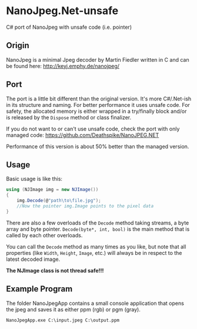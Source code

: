 # NanoJpeg.Net-unsafe
C# port of NanoJpeg with unsafe code (i.e. pointer)

## Origin

NanoJpeg is a minimal Jpeg decoder by Martin Fiedler written in C and can be found here: http://keyj.emphy.de/nanojpeg/

## Port

The port is a little bit different than the original version. It's more C#/.Net-ish in its structure and naming.
For better performance it uses unsafe code.
For safety, the allocated memory is either wrapped in a try/finally block and/or is released by the `Dispose` method or class finalizer.

If you do not want to or can't use unsafe code, check the port with only managed code: https://github.com/Deathspike/NanoJPEG.NET 

Performance of this version is about 50% better than the managed version.

## Usage

Basic usage is like this:
```csharp
using (NJImage img = new NJImage())
{
    img.Decode(@"path\to\file.jpg");
    //Now the pointer img.Image points to the pixel data
}
```

There are also a few overloads of the `Decode` method taking streams, a byte array and byte pointer. `Decode(byte*, int, bool)` is the main method that is called by each other overloads.

You can call the `Decode` method as many times as you like, but note that all properties (like `Width`, `Height`, `Image`, etc.) will always be in respect to the latest decoded image.

**The NJImage class is not thread safe!!!**

## Example Program

The folder NanoJpegApp contains a small console application that opens the jpeg and saves it as either ppm (rgb) or pgm (gray).
```
NanoJpegApp.exe C:\input.jpeg C:\output.ppm
```